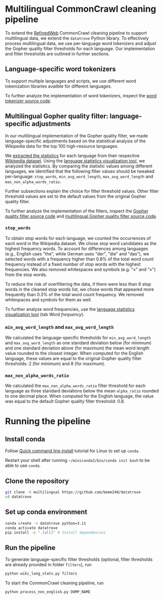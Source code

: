 # Multilingual CommonCrawl cleaning pipeline

To extend the [RefinedWeb](https://arxiv.org/pdf/2306.01116.pdf) CommonCrawl cleaning pipeline to support multilingual data, we extend the `datatrove` Python library. To effectively process multilingual data, we use per-language word tokenizers and adjust the Gopher quality filter thresholds for each language. Our implementation and filter thresholds are outlined in further sections.


## Language-specific word tokenizers

To support multiple languages and scripts, we use different word tokenization libraries availble for different languages.

To further analyze the implementation of word tokenizers, inspect the [word tokenizer source code](https://github.com/beme248/datatrove/blob/multilingual/src/datatrove/tools/word_tokenizers.py).


## Multilingual Gopher quality filter: language-specific adjustments

In our multilingual implementation of the Gopher quality filter, we made language-specific adjustments based on the statistical analysis of the Wikipedia data for the top 100 high-resource languages.

We [extracted the statistics](https://github.com/beme248/datatrove/blob/multilingual/examples/multilingual/lang_stats/wiki_lang_stats.py) for each language from their respective [Wikipedia dataset](https://huggingface.co/datasets/wikimedia/wikipedia). Using the [language statistics visualization tool](https://huggingface.co/spaces/ZR0zNqSGMI/mlo-language-statistics), we analyzed the statistics. By comparing the statistic values among different languages, we identified that the following filter values should be tweaked per-language: `stop_words`, `min_avg_word_length`, `max_avg_word_length` and `max_non_alpha_words_ratio`.

Further subsections explain the choice for filter threshold values. Other filter threshold values are set to the default values from the original Gopher quality filter.

To further analyze the implementation of the filters, inspect the [Gopher quality filter source code](https://github.com/beme248/datatrove/blob/multilingual/src/datatrove/pipeline/filters/gopher_quality_filter.py) and [multilingual Gopher quality filter source code](https://github.com/beme248/datatrove/blob/multilingual/src/datatrove/pipeline/filters/multilingual_gopher_quality_filter.py).

### `stop_words`

To obtain stop words for each language, we counted the occurrences of each word in the Wikipedia dataset. We chose stop word candidates as the highest frequency words. To account for differences among languages (e.g., English uses "the", while German uses "der", "die" and "das"), we selected words with a frequency higher than 0.8% of the total word count frequency instead of a fixed number of stop words with the highest frequencies. We also removed whitespaces and symbols (e.g. "«" and "»") from the stop words.

To reduce the risk of overfiltering the data, if there were less than 8 stop words in the cleaned stop words list, we chose words that appeared more frequently than 0.3% of the total word count frequency. We removed whitespaces and symbols for them as well.

To further analyze word frequencies, use the [language statistics visualization tool](https://huggingface.co/spaces/ZR0zNqSGMI/mlo-language-statistics) (tab *Word frequency*).


### `min_avg_word_length` and `max_avg_word_length`

We calculated the language-specific thresholds for `min_avg_word_length` and `max_avg_word_length` as one standard deviation below (for minimum) and one standard deviation above (for maximum) the mean word length value rounded to the closest integer. When computed for the English language, these values are equal to the original Gopher quality filter thresholds: 2 (for minimum) and 8 (for maximum).


### `max_non_alpha_words_ratio`

We calculated the `max_non_alpha_words_ratio` filter threshold for each language as three standard deviations below the mean `alpha_ratio` rounded to one decimal place. When computed for the English language, the value was equal to the default Gopher quality filter threshold: 0.8.

# Running the pipeline

## Install conda

Follow [Quick command line install](https://docs.anaconda.com/free/miniconda/#quick-command-line-install) tutorial for Linux to set up `conda`.

Restart your shell after running `~/miniconda3/bin/conda init bash` to be able to use `conda`.

## Clone the repository

```bash
git clone -b multilingual https://github.com/beme248/datatrove
cd datatrove
```

## Set up conda environment

```bash
conda create -n datatrove python=3.11
conda activate datatrove
pip install -e ".[all]" # Install dependencies
```

## Run the pipeline

To generate language-specific filter thresholds (optional, filter thresholds are already provided in folder `filters`), run
```bash
python wiki_lang_stats.py filters
```

To start the CommonCrawl cleaning pipeline, run
```bash
python process_non_english.py DUMP_NAME
```


<!-- ## Running on the CSCS Slurm cluster

### Set up access to CSCS Clariden cluster

Follow the [tutorial](https://github.com/swiss-ai/documentation/blob/main/getting_started_with_clariden/setup_clariden.md) to set up the access to the Clariden cluster.

By the end of the tutorial, you should be able to `ssh` into your account on the cluster.
```bash
ssh clariden
```

### Install conda

Follow [Quick command line install](https://docs.anaconda.com/free/miniconda/#quick-command-line-install) tutorial for Linux to set up `conda` under your user on the cluster.

Restart your shell after running `~/miniconda3/bin/conda init bash` to be able to use `conda`.

### Clone the repository

```bash
git clone -b multilingual https://github.com/beme248/datatrove
cd datatrove
```

### Set up conda environment

```bash
conda create -n datatrove python=3.11
conda activate datatrove
pip install -e ".[all]" # Install dependencies
```

### Run the pipeline


```bash
cd examples/multilingual
```

To generate language statistics (optional, language statistics are already provided), run
```bash
export HF_DATASETS_CACHE="$SCRATCH/hf_datasets"
python wiki_lang_stats.py
```

Note that we change the HuggingFace datasets library cache to the `$SCRATCH` directory becuase the datasets will not fit in `$HOME` directory. -->